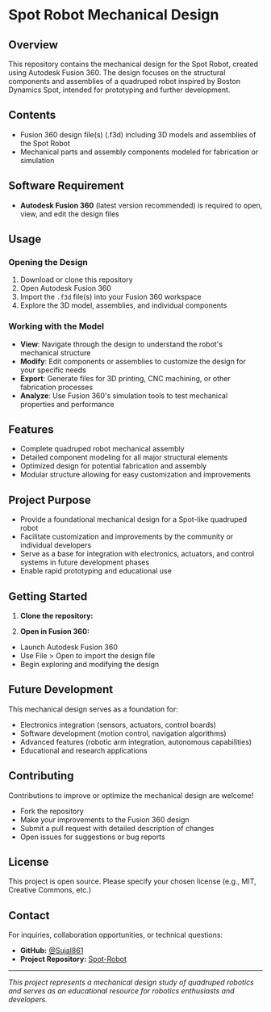 # Spot Robot Mechanical Design

## Overview
This repository contains the mechanical design for the Spot Robot, created using Autodesk Fusion 360. The design focuses on the structural components and assemblies of a quadruped robot inspired by Boston Dynamics Spot, intended for prototyping and further development.

## Contents
- Fusion 360 design file(s) (.f3d) including 3D models and assemblies of the Spot Robot
- Mechanical parts and assembly components modeled for fabrication or simulation

## Software Requirement
- **Autodesk Fusion 360** (latest version recommended) is required to open, view, and edit the design files

## Usage

### Opening the Design
1. Download or clone this repository
2. Open Autodesk Fusion 360
3. Import the `.f3d` file(s) into your Fusion 360 workspace
4. Explore the 3D model, assemblies, and individual components

### Working with the Model
- **View**: Navigate through the design to understand the robot's mechanical structure
- **Modify**: Edit components or assemblies to customize the design for your specific needs
- **Export**: Generate files for 3D printing, CNC machining, or other fabrication processes
- **Analyze**: Use Fusion 360's simulation tools to test mechanical properties and performance

## Features
- Complete quadruped robot mechanical assembly
- Detailed component modeling for all major structural elements
- Optimized design for potential fabrication and assembly
- Modular structure allowing for easy customization and improvements

## Project Purpose
- Provide a foundational mechanical design for a Spot-like quadruped robot
- Facilitate customization and improvements by the community or individual developers  
- Serve as a base for integration with electronics, actuators, and control systems in future development phases
- Enable rapid prototyping and educational use

## Getting Started
1. **Clone the repository:**

2. **Open in Fusion 360:**
- Launch Autodesk Fusion 360
- Use File > Open to import the design file
- Begin exploring and modifying the design

## Future Development
This mechanical design serves as a foundation for:
- Electronics integration (sensors, actuators, control boards)
- Software development (motion control, navigation algorithms)
- Advanced features (robotic arm integration, autonomous capabilities)
- Educational and research applications

## Contributing
Contributions to improve or optimize the mechanical design are welcome! 

- Fork the repository
- Make your improvements to the Fusion 360 design
- Submit a pull request with detailed description of changes
- Open issues for suggestions or bug reports

## License
This project is open source. Please specify your chosen license (e.g., MIT, Creative Commons, etc.)

## Contact
For inquiries, collaboration opportunities, or technical questions:
- **GitHub:** [@Sujal861](https://github.com/Sujal861)
- **Project Repository:** [Spot-Robot](https://github.com/Sujal861/Spot-Robot)

---

*This project represents a mechanical design study of quadruped robotics and serves as an educational resource for robotics enthusiasts and developers.*
